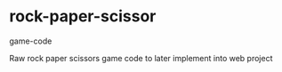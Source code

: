 # rock-paper-scissor
game-code

Raw rock paper scissors game code to later implement into web project
